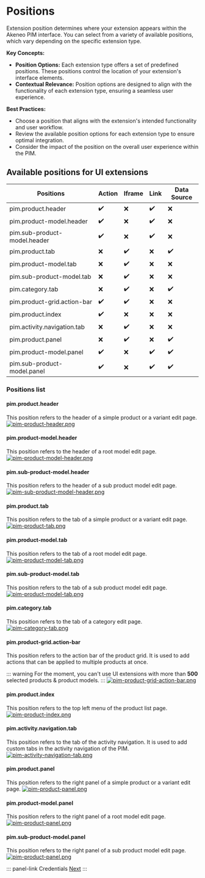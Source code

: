 # Positions

Extension position determines where your extension appears within the Akeneo PIM interface. You can select from a variety of available positions, which vary depending on the specific extension type.

**Key Concepts:**

* **Position Options:** Each extension type offers a set of predefined positions. These positions control the location of your extension's interface elements.
* **Contextual Relevance:** Position options are designed to align with the functionality of each extension type, ensuring a seamless user experience.

**Best Practices:**

* Choose a position that aligns with the extension's intended functionality and user workflow.
* Review the available position options for each extension type to ensure optimal integration.
* Consider the impact of the position on the overall user experience within the PIM.


## Available positions for UI extensions


| Positions                    | Action | Iframe | Link  | Data Source   |
|------------------------------|--------|--------|-------|---------------|
| pim.product.header           | ✔️     | ❌     | ✔️    | ❌            |
| pim.product-model.header     | ✔️     | ❌     | ✔️    | ❌            |
| pim.sub-product-model.header | ✔️     | ❌     | ✔️    | ❌            |
| pim.product.tab              | ❌     | ✔️     | ❌    | ✔️            |
| pim.product-model.tab        | ❌     | ✔️     | ❌    | ❌            |
| pim.sub-product-model.tab    | ❌     | ✔️     | ❌    | ❌            |
| pim.category.tab             | ❌     | ✔️     | ❌    | ✔️            |
| pim.product-grid.action-bar  | ✔️     | ✔️     | ❌    | ❌            |
| pim.product.index            | ✔️     | ❌     | ❌    | ❌            |
| pim.activity.navigation.tab  | ❌     | ✔️     | ❌    | ❌            |
| pim.product.panel            | ❌     | ✔️     | ❌    | ✔️            |
| pim.product-model.panel      | ✔️     | ❌     | ✔️    | ✔️            |
| pim.sub-product-model.panel  | ✔️     | ❌     | ✔️    | ✔️            |

### Positions list

#### pim.product.header
This position refers to the header of a simple product or a variant edit page.
[![pim-product-header.png](../img/extensions/ui-extensions/positions/pim-product-header.png)](../img/extensions/ui-extensions/positions/pim-product-header.png)

#### pim.product-model.header
This position refers to the header of a root model edit page.
[![pim-product-model-header.png](../img/extensions/ui-extensions/positions/pim-product-model-header.png)](../img/extensions/ui-extensions/positions/pim-product-model-header.png)

#### pim.sub-product-model.header
This position refers to the header of a sub product model edit page.
[![pim-sub-product-model-header.png](../img/extensions/ui-extensions/positions/pim-sub-product-model-header.png)](../img/extensions/ui-extensions/positions/pim-sub-product-model-header.png)

#### pim.product.tab
This position refers to the tab of a simple product or a variant edit page.
[![pim-product-tab.png](../img/extensions/ui-extensions/positions/pim-product-tab.png)](../img/extensions/ui-extensions/positions/pim-product-tab.png)

#### pim.product-model.tab
This position refers to the tab of a root model edit page.
[![pim-product-model-tab.png](../img/extensions/ui-extensions/positions/pim-product-model-tab.png)](../img/extensions/ui-extensions/positions/pim-product-model-tab.png)

#### pim.sub-product-model.tab
This position refers to the tab of a sub product model edit page.
[![pim-product-model-tab.png](../img/extensions/ui-extensions/positions/pim-product-model-tab.png)](../img/extensions/ui-extensions/positions/pim-product-model-tab.png)

#### pim.category.tab
This position refers to the tab of a category edit page.
[![pim-category-tab.png](../img/extensions/ui-extensions/positions/pim-category-tab.png)](../img/extensions/ui-extensions/positions/pim-category-tab.png)

#### pim.product-grid.action-bar
This position refers to the action bar of the product grid. It is used to add actions that can be applied to multiple products at once.

::: warning
For the moment, you can't use UI extensions with more than **500** selected products & product models.
:::
[![pim-product-grid-action-bar.png](../img/extensions/ui-extensions/positions/pim-product-grid-action-bar.png)](../img/extensions/ui-extensions/positions/pim-product-grid-action-bar.png)

#### pim.product.index
This position refers to the top left menu of the product list page.
[![pim-product-index.png](../img/extensions/ui-extensions/positions/pim-product-index.png)](../img/extensions/ui-extensions/positions/pim-product-index.png)

#### pim.activity.navigation.tab
This position refers to the tab of the activity navigation. It is used to add custom tabs in the activity navigation of the PIM.
[![pim-activity-navigation-tab.png](../img/extensions/ui-extensions/positions/pim-activity-navigation-tab.png)](../img/extensions/ui-extensions/positions/pim-activity-navigation-tab.png)

#### pim.product.panel
This position refers to the right panel of a simple product or a variant edit page.
[![pim-product-panel.png](../img/extensions/ui-extensions/positions/pim-product-panel.png)](../img/extensions/ui-extensions/positions/pim-product-panel.png)

#### pim.product-model.panel
This position refers to the right panel of a root model edit page.
[![pim-product-panel.png](../img/extensions/ui-extensions/positions/pim-product-panel.png)](../img/extensions/ui-extensions/positions/pim-product-panel.png)

#### pim.sub-product-model.panel
This position refers to the right panel of a sub product model edit page.
[![pim-product-panel.png](../img/extensions/ui-extensions/positions/pim-product-panel.png)](../img/extensions/ui-extensions/positions/pim-product-panel.png)

::: panel-link Credentials [Next](/extensions/credentials.html)
:::
